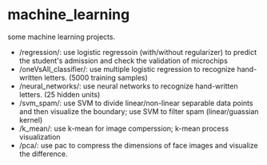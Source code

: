# machine_learning
some machine learning projects.
* /regression/: use logistic regressoin (with/without regularizer) to predict the student's admission and check the validation of microchips
* /oneVsAll_classifier/: use multiple logistic regression to recognize hand-written letters. (5000 training samples)
* /neural_networks/: use neural networks to recognize hand-written letters. (25 hidden units)
* /svm_spam/: use SVM to divide linear/non-linear separable data points and then visualize the boundary; use SVM to filter spam (linear/guassian kernel)
* /k_mean/: use k-mean for image comperssion; k-mean process visualization
* /pca/: use pac to compress the dimensions of face images and visualize the difference.
